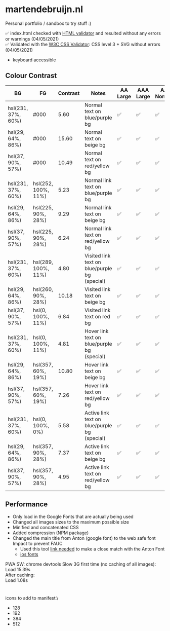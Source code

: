 # martendebruijn.nl

Personal portfolio / sandbox to try stuff :)

✅ index.html checked with [HTML validator](https://validator.w3.org/) and resulted without any errors or warnings (04/05/2021) \
✅ Validated with the [W3C CSS Validator](https://jigsaw.w3.org/css-validator/): CSS level 3 + SVG without errors (04/05/2021)

- keyboard accessible

## Colour Contrast

| BG                 | FG                  | Contrast | Notes                                         | AA Large | AAA Large | AA Normal | AAA Normal |
| ------------------ | ------------------- | -------- | --------------------------------------------- | -------- | --------- | --------- | ---------- |
| hsl(231, 37%, 60%) | #000                | 5.60     | Normal text on blue/purple bg                 | ✅       | ✅        | ✅        | ❌         |
| hsl(29, 64%, 86%)  | #000                | 15.60    | Normal text on beige bg                       | ✅       | ✅        | ✅        | ✅         |
| hsl(37, 90%, 57%)  | #000                | 10.49    | Normal text on red/yellow bg                  | ✅       | ✅        | ✅        | ✅         |
| hsl(231, 37%, 60%) | hsl(252, 100%, 11%) | 5.23     | Normal link text on blue/purple bg            | ✅       | ✅        | ✅        | ❌         |
| hsl(29, 64%, 86%)  | hsl(225, 90%, 28%)  | 9.29     | Normal link text on beige bg                  | ✅       | ✅        | ✅        | ✅         |
| hsl(37, 90%, 57%)  | hsl(225, 90%, 28%)  | 6.24     | Normal link text on red/yellow bg             | ✅       | ✅        | ✅        | ❌         |
| hsl(231, 37%, 60%) | hsl(289, 100%, 11%) | 4.80     | Visited link text on blue/purple bg (special) | ✅       | ✅        | ✅        | ❌         |
| hsl(29, 64%, 86%)  | hsl(260, 90%, 28%)  | 10.18    | Visited link text on beige bg                 | ✅       | ✅        | ✅        | ✅         |
| hsl(37, 90%, 57%)  | hsl(0, 100%, 11%)   | 6.84     | Visited link text on red bg                   | ✅       | ✅        | ✅        | ❌         |
| hsl(231, 37%, 60%) | hsl(0, 100%, 11%)   | 4.81     | Hover link text on blue/purple bg (special)   | ✅       | ✅        | ✅        | ❌         |
| hsl(29, 64%, 86%)  | hsl(357, 60%, 19%)  | 10.80    | Hover link text on beige bg                   | ✅       | ✅        | ✅        | ✅         |
| hsl(37, 90%, 57%)  | hsl(357, 60%, 19%)  | 7.26     | Hover link text on red/yellow bg              | ✅       | ✅        | ✅        | ✅         |
| hsl(231, 37%, 60%) | hsl(0, 100%, 0%)    | 5.58     | Active link text on blue/purple bg (special)  | ✅       | ✅        | ✅        | ❌         |
| hsl(29, 64%, 86%)  | hsl(357, 90%, 28%)  | 7.37     | Active link text on beige bg                  | ✅       | ✅        | ✅        | ✅         |
| hsl(37, 90%, 57%)  | hsl(357, 90%, 28%)  | 4.95     | Active link text on red/yellow bg             | ✅       | ✅        | ✅        | ❌         |

<!-- old red bg color: #f26430 -->

## Performance

- Only load in the Google Fonts that are actually being used
- Changed all images sizes to the maximum possible size
- Minified and concatenated CSS
- Added compression (NPM package)
- Changed the main title from Anton (google font) to the web safe font Impact to prevent FAUC
  - Used this tool [link needed](#) to make a close match with the Anton Font
  - [ios fonts](http://iosfonts.com/)

PWA SW:
chrome devtools Slow 3G first time (no caching of all images): \
Load 15.39s \
After caching: \
Load 1.08s

#

icons to add to manifest:\

- 128
- 192
- 384
- 512
